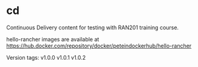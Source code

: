 # cd
Continuous Delivery content for testing with RAN201 training course.

hello-rancher images are available at https://hub.docker.com/repository/docker/peteindockerhub/hello-rancher

Version tags: 
v1.0.0
v1.0.1
v1.0.2
